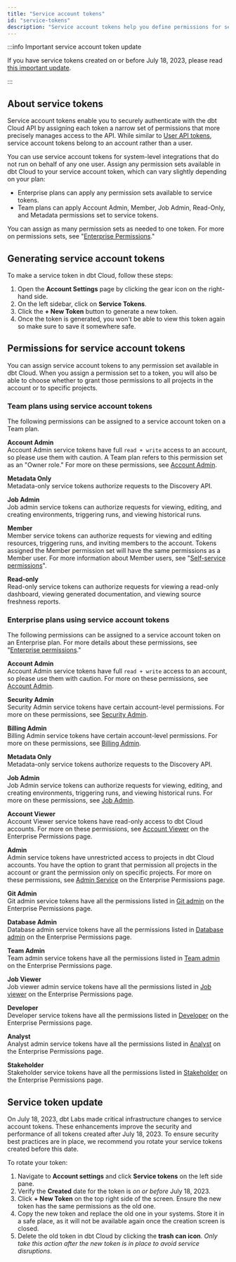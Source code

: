 ```yaml
---
title: "Service account tokens"
id: "service-tokens"
description: "Service account tokens help you define permissions for securing access to your dbt Cloud account and its projects."
---
```

:::info Important service account token update

If you have service tokens created on or before July 18, 2023, please read [this important update](/docs/dbt-cloud-apis/service-tokens#service-token-update).

:::

## About service tokens

Service account tokens enable you to securely authenticate with the dbt Cloud API by assigning each token a narrow set of permissions that more precisely manages access to the API. While similar to [User API tokens](user-tokens), service account tokens belong to an account rather than a user.

You can use service account tokens for system-level integrations that do not run on behalf of any one user. Assign any permission sets available in dbt Cloud to your service account token, which can vary slightly depending on your plan:

* Enterprise plans can apply any permission sets available to service tokens.
* Team plans can apply Account Admin, Member, Job Admin, Read-Only, and Metadata permissions set to service tokens.

You can assign as many permission sets as needed to one token. For more on permissions sets, see "[Enterprise Permissions](/docs/cloud/manage-access/enterprise-permissions)."

## Generating service account tokens

To make a service token in dbt Cloud, follow these steps:

1. Open the **Account Settings** page by clicking the gear icon on the right-hand side.
2. On the left sidebar, click on **Service Tokens**.
3. Click the **+ New Token** button to generate a new token.
4. Once the token is generated, you won't be able to view this token again so make sure to save it somewhere safe.

## Permissions for service account tokens

You can assign service account tokens to any permission set available in dbt Cloud. When you assign a permission set to a token, you will also be able to choose whether to grant those permissions to all projects in the account or to specific projects.

### Team plans using service account tokens

The following permissions can be assigned to a service account token on a Team plan.

**Account Admin**<br/>
Account Admin service tokens have full `read + write` access to an account, so please use them with caution.  A Team plan refers to this permission set as an "Owner role." For more on these permissions, see [Account Admin](/docs/cloud/manage-access/enterprise-permissions#account-admin).

**Metadata Only**<br/>
Metadata-only service tokens authorize requests to the Discovery API.

**Job Admin**<br/>
Job admin service tokens can authorize requests for viewing, editing, and creating environments, triggering runs, and viewing historical runs.  

**Member** <br/>
Member service tokens can authorize requests for viewing and editing resources, triggering runs, and inviting members to the account. Tokens assigned the Member permission set will have the same permissions as a Member user. For more information about Member users, see "[Self-service permissions](/docs/cloud/manage-access/self-service-permissions)".

**Read-only**<br/>
Read-only service tokens can authorize requests for viewing a read-only dashboard, viewing generated documentation, and viewing source freshness reports.

### Enterprise plans using service account tokens

The following permissions can be assigned to a service account token on an Enterprise plan. For more details about these permissions, see "[Enterprise permissions](/docs/cloud/manage-access/enterprise-permissions)."

**Account Admin** <br/>
Account Admin service tokens have full `read + write` access to an account, so please use them with caution.  For more on these permissions, see [Account Admin](/docs/cloud/manage-access/enterprise-permissions#account-admin).

**Security Admin** <br/>
Security Admin service tokens have certain account-level permissions.  For more on these permissions, see [Security Admin](/docs/cloud/manage-access/enterprise-permissions#security-admin).

**Billing Admin** <br/>
Billing Admin service tokens have certain account-level permissions.  For more on these permissions, see [Billing Admin](/docs/cloud/manage-access/enterprise-permissions#billing-admin).

**Metadata Only**<br/>
Metadata-only service tokens authorize requests to the Discovery API.

**Job Admin**<br/>
Job Admin service tokens can authorize requests for viewing, editing, and creating environments, triggering runs, and viewing historical runs. For more on these permissions, see [Job Admin](/docs/cloud/manage-access/enterprise-permissions#job-admin).

**Account Viewer**<br/>
Account Viewer service tokens have read-only access to dbt Cloud accounts. For more on these permissions, see [Account Viewer](/docs/cloud/manage-access/enterprise-permissions#account-viewer) on the Enterprise Permissions page.

**Admin** <br/>
Admin service tokens have unrestricted access to projects in dbt Cloud accounts. You have the option to grant that permission all projects in the account or grant the permission only on specific projects. For more on these permissions, see [Admin Service](/docs/cloud/manage-access/enterprise-permissions#admin-service) on the Enterprise Permissions page.

**Git Admin**<br/>
Git admin service tokens have all the permissions listed in [Git admin](/docs/cloud/manage-access/enterprise-permissions#git-admin) on the Enterprise Permissions page.

**Database Admin**<br/>
Database admin service tokens have all the permissions listed in [Database admin](/docs/cloud/manage-access/enterprise-permissions#database-admin) on the Enterprise Permissions page.

**Team Admin**<br/>
Team admin service tokens have all the permissions listed in [Team admin](/docs/cloud/manage-access/enterprise-permissions#team-admin) on the Enterprise Permissions page.

**Job Viewer**<br/>
Job viewer admin service tokens have all the permissions listed in [Job viewer](/docs/cloud/manage-access/enterprise-permissions#job-viewer) on the Enterprise Permissions page.

**Developer**<br/>
Developer service tokens have all the permissions listed in [Developer](/docs/cloud/manage-access/enterprise-permissions#developer) on the Enterprise Permissions page.
 
**Analyst**<br/>
Analyst admin service tokens have all the permissions listed in [Analyst](/docs/cloud/manage-access/enterprise-permissions#analyst) on the Enterprise Permissions page.

**Stakeholder**<br/>
Stakeholder service tokens have all the permissions listed in [Stakeholder](/docs/cloud/manage-access/enterprise-permissions#stakeholder) on the Enterprise Permissions page.


## Service token update

On July 18, 2023, dbt Labs made critical infrastructure changes to service account tokens. These enhancements improve the security and performance of all tokens created after July 18, 2023. To ensure security best practices are in place, we recommend you rotate your service tokens created before this date.

To rotate your token:
1. Navigate to **Account settings** and click **Service tokens** on the left side pane.
2. Verify the **Created** date for the token is _on or before_ July 18, 2023. 
    <Lightbox src="/img/docs/dbt-cloud/cloud-configuring-dbt-cloud/service-token-date.png" title="Service token created date"/>
3. Click **+ New Token** on the top right side of the screen. Ensure the new token has the same permissions as the old one. 
4. Copy the new token and replace the old one in your systems. Store it in a safe place, as it will not be available again once the creation screen is closed.
5. Delete the old token in dbt Cloud by clicking the **trash can icon**. _Only take this action after the new token is in place to avoid service disruptions_.

